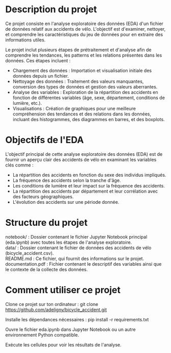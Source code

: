 # Description du projet
Ce projet consiste en l'analyse exploratoire des données (EDA) d'un fichier de données relatif aux accidents de vélo. L'objectif est d'examiner, nettoyer, et comprendre les caractéristiques du jeu de données pour en extraire des informations utiles.

Le projet inclut plusieurs étapes de prétraitement et d'analyse afin de comprendre les tendances, les patterns et les relations présentes dans les données. Ces étapes incluent :

- Chargement des données : Importation et visualisation initiale des données depuis un fichier.  
- Nettoyage des données : Traitement des valeurs manquantes, conversion des types de données et gestion des valeurs aberrantes.  
- Analyse des variables : Exploration de la répartition des accidents en fonction de différentes variables (âge, sexe, département, conditions de lumière, etc.).  
- Visualisations : Création de graphiques pour une meilleure compréhension des tendances et des relations dans les données, incluant des histogrammes, des diagrammes en barres, et des boxplots.

# Objectifs de l'EDA
L'objectif principal de cette analyse exploratoire des données (EDA) est de fournir un aperçu clair des accidents de vélo en examinant les variables clés comme :

- La répartition des accidents en fonction du sexe des individus impliqués.  
- La fréquence des accidents selon la tranche d'âge.  
- Les conditions de lumière et leur impact sur la fréquence des accidents.  
- La répartition des accidents par département et leur corrélation avec des facteurs géographiques.  
- L'évolution des accidents sur une période donnée.

# Structure du projet
notebook/ : Dossier contenant le fichier Jupyter Notebook principal (eda.ipynb) avec toutes les étapes de l'analyse exploratoire.  
data/ : Dossier contenant le fichier de données des accidents de vélo (bicycle_accident.csv).  
README.md : Ce fichier, qui fournit des informations sur le projet.  
documentation.pdf : Fichier contenant le descriptif des variables ainsi que le contexte de la collecte des données.

# Comment utiliser ce projet
Clone ce projet sur ton ordinateur : git clone https://github.com/adeligny/bicycle_accident.git

Installe les dépendances nécessaires : pip install -r requirements.txt

Ouvre le fichier eda.ipynb dans Jupyter Notebook ou un autre environnement Python compatible.

Exécute les cellules pour voir les résultats de l'analyse.